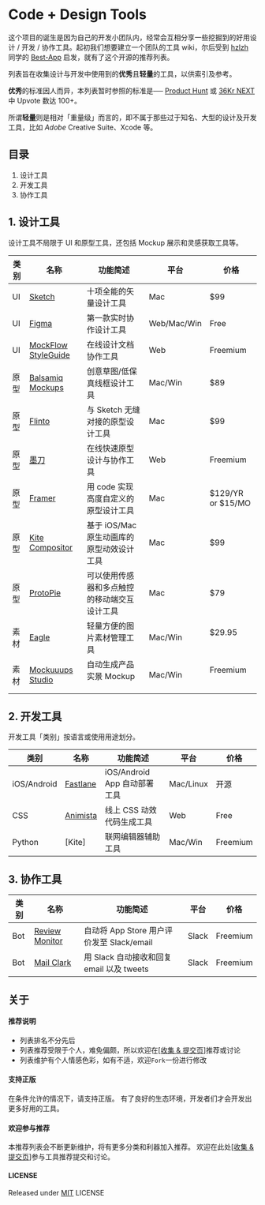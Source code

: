 # Code + Design Tools

这个项目的诞生是因为自己的开发小团队内，经常会互相分享一些挖掘到的好用设计 / 开发 / 协作工具。起初我们想要建立一个团队的工具 wiki，尔后受到 [hzlzh](https://github.com/hzlzh) 同学的 [Best-App](https://github.com/hzlzh/Best-App) 启发，就有了这个开源的推荐列表。

列表旨在收集设计与开发中使用到的**优秀**且**轻量**的工具，以供索引及参考。

**优秀**的标准因人而异，本列表暂时参照的标准是── [Product Hunt](https://www.producthunt.com/) 或 [36Kr NEXT](http://next.36kr.com/posts) 中 Upvote 数达 100+。

所谓**轻量**则是相对「重量级」而言的，即不属于那些过于知名、大型的设计及开发工具，比如 *Adobe* Creative Suite、Xcode 等。



## 目录

1. 设计工具
2. 开发工具
3. 协作工具




## 1. 设计工具

设计工具不局限于 UI 和原型工具，还包括 Mockup 展示和灵感获取工具等。

| 类别     | 名称                    | 功能简述                      | 平台          | 价格                |
| ------ | --------------------- | ------------------------- | ----------- | ----------------- |
| UI     | [Sketch]              | 十项全能的矢量设计工具               | Mac         | $99               |
| UI     | [Figma]               | 第一款实时协作设计工具               | Web/Mac/Win | Free              |
| UI     | [MockFlow StyleGuide] | 在线设计文档协作工具                | Web         | Freemium          |
| 原型      | [Balsamiq Mockups]    | 创意草图/低保真线框设计工具            | Mac/Win     | $89               |
| 原型     | [Flinto]              | 与 Sketch 无缝对接的原型设计工具      | Mac         | $99               |
| 原型     | [墨刀]                  | 在线快速原型设计与协作工具             | Web         | Freemium          |
| 原型     | [Framer]              | 用 code 实现高度自定义的原型设计工具     | Mac         | $129/YR or $15/MO |
| 原型     | [Kite Compositor]     | 基于 iOS/Mac 原生动画库的原型动效设计工具 | Mac         | $99               |
| 原型     | [ProtoPie]            | 可以使用传感器和多点触控的移动端交互设计工具    | Mac         | $79               |
| 素材 | [Eagle]    | 轻量方便的图片素材管理工具        | Mac/Win     | $29.95          |
| 素材 | [Mockuuups Studio]    | 自动生成产品实景 Mockup           | Mac/Win     | Freemium          |



## 2. 开发工具

开发工具「类别」按语言或使用用途划分。

| 类别          | 名称         | 功能简述                   | 平台        | 价格       |
| ----------- | ---------- | ---------------------- | --------- | -------- |
| iOS/Android | [Fastlane] | iOS/Android App 自动部署工具 | Mac/Linux | 开源       |
| CSS         | [Animista] | 线上 CSS 动效代码生成工具        | Web       | Free     |
| Python      | [Kite]     | 联网编辑器辅助工具              | Mac/Win   | Freemium |



## 3. 协作工具

| 类别   | 名称               | 功能简述                             | 平台    | 价格       |
| ---- | ---------------- | -------------------------------- | ----- | -------- |
| Bot  | [Review Monitor] | 自动将 App Store 用户评价发至 Slack/email | Slack | Freemium |
| Bot  | [Mail Clark]     | 用 Slack 自动接收和回复 email 以及 tweets  | Slack | Freemium |



## 关于

#### 推荐说明

* 列表排名不分先后
* 列表推荐受限于个人，难免偏颇，所以欢迎在\[[收集 & 提交页]\]推荐或讨论
* 列表维护有个人情感色彩，如有不适，欢迎`Fork`一份进行修改

#### 支持正版

在条件允许的情况下，请支持正版。
有了良好的生态环境，开发者们才会开发出更多好用的工具。

#### 欢迎参与推荐

本推荐列表会不断更新维护，将有更多分类和利器加入推荐。
欢迎在此处\[[收集 & 提交页]\]参与工具推荐提交和讨论。

#### LICENSE

Released under [MIT] LICENSE

[收集 & 提交页]: https://github.com/zoomyale/Code-Design-Tools/issues/
[MIT]: https://rem.mit-license.org/

[Fastlane]: https://github.com/fastlane/fastlane/
[Sketch]: https://sketchapp.com/
[Slack]: https://slack.com/
[Flinto]: https://www.flinto.com/
[Review Monitor]: https://launchkit.io/reviews/
[Mockuuups Studio]: https://mockuuups.studio/
[墨刀]: https://modao.cc/
[Framer]: https://framer.com/
[Figma]: https://www.figma.com/
[ProtoPie]: http://www.protopie.cn/
[MockFlow StyleGuide]: https://mockflow.com/apps/styleguide/
[Balsamiq Mockups]: https://balsamiq.com/
[Mail Clark]: https://mailclark.ai/
[Kite Compositor]: https://kiteapp.co/
[Animista]: http://animista.net/
[Eagle]: https://eagle.cool/
